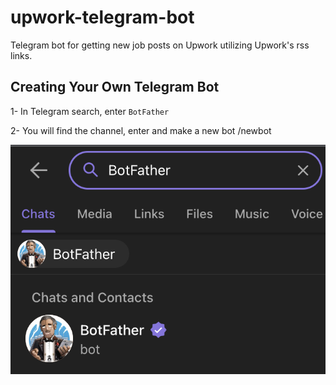 # upwork-telegram-bot
Telegram bot for getting new job posts on Upwork utilizing Upwork's rss links.

## Creating Your Own Telegram Bot
1- In Telegram search, enter `BotFather`

2- You will find the channel, enter and make a new bot /newbot

![alt text](./images/botfather.png)

